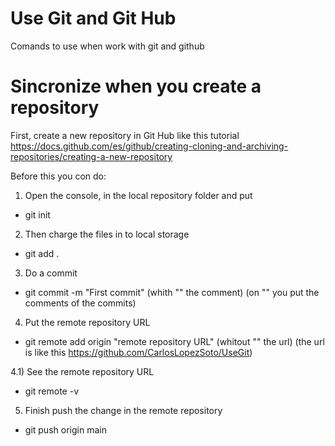 # Use Git and Git Hub
Comands to use when work with git and github


# Sincronize when you create a repository

First, create a new repository in Git Hub like this tutorial
https://docs.github.com/es/github/creating-cloning-and-archiving-repositories/creating-a-new-repository

Before this you con do:

1) Open the console, in the local repository folder and put 
- git init

2) Then charge the files in to local storage
- git add .

3) Do a commit 
- git commit -m "First commit"
(whith "" the comment)
(on "" you put the comments of the commits)

4) Put the remote repository URL
- git remote add origin "remote repository URL"
(whitout "" the url)
(the url is like this https://github.com/CarlosLopezSoto/UseGit)

4.1) See the remote repository URL
- git remote -v

5) Finish push the change in the remote repository
- git push origin main
